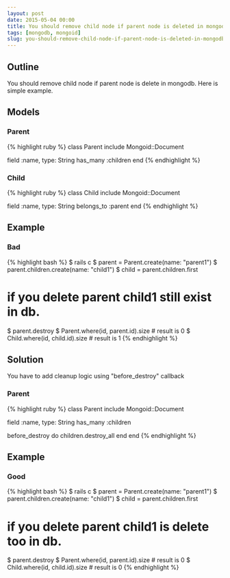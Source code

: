 ```yaml
---
layout: post
date: 2015-05-04 00:00
title: You should remove child node if parent node is deleted in mongodb
tags: [mongodb, mongoid]
slug: you-should-remove-child-node-if-parent-node-is-deleted-in-mongodb.md
---
```


## Outline

You should remove child node if parent node is delete in mongodb.
Here is simple example.

## Models

### Parent

{% highlight ruby %}
class Parent
  include Mongoid::Document

  field :name,  type: String
  has_many :children
end
{% endhighlight %}

### Child

{% highlight ruby %}
class Child
  include Mongoid::Document

  field :name,  type: String
  belongs_to :parent
end
{% endhighlight %}

## Example

### Bad

{% highlight bash %}
$ rails c
$ parent = Parent.create(name: "parent1")
$ parent.children.create(name: "child1")
$ child = parent.children.first

# if you delete parent child1 still exist in db.
$ parent.destroy
$ Parent.where(id, parent.id).size # result is 0
$ Child.where(id, child.id).size   # result is 1
{% endhighlight %}

## Solution

You have to add cleanup logic using "before_destroy" callback

### Parent

{% highlight ruby %}
class Parent
  include Mongoid::Document

  field :name,  type: String
  has_many :children

  before_destroy do
    children.destroy_all
  end
end
{% endhighlight %}

## Example

### Good

{% highlight bash %}
$ rails c
$ parent = Parent.create(name: "parent1")
$ parent.children.create(name: "child1")
$ child = parent.children.first

# if you delete parent child1 is delete too in db.
$ parent.destroy
$ Parent.where(id, parent.id).size # result is 0
$ Child.where(id, child.id).size   # result is 0
{% endhighlight %}


